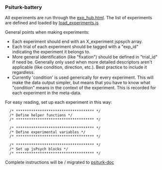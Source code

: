 ### Psiturk-battery

All experiments are run through the [exp_hub.html](exp_hub.html).
The list of experiments are defined and loaded by [load_experiments.js](static/js/load_experiments.js)

General points when making experiments:
- Each experiment should end with an X_experiment jspsych array.
- Each trial of each experiment should be tagged with a "exp_id" indicating the experiment it belongs to.
- More general identification (like "fixation") should be defined in "trial_id" if need be. Generally only used when more detailed descriptors aren't applicable (like condition, direction, etc.). Best practice to include it regardless.
- Currently 'condition' is used generically for every experiment. This will make the data output simpler, but means that you have to know what "condition" means in the context of the experiment. This is recorded for each experiment in the meta-data.
 
 
For easy reading, set up each experiment in this way:
    
      /* ************************************ */
      /* Define helper functions */
      /* ************************************ */

      /* ************************************ */
      /* Define experimental variables */
      /* ************************************ */

      /* ************************************ */
      /* Set up jsPsych blocks */
      /* ************************************ */

Complete instructions will be / migrated to [psiturk-doc](https://github.com/psiturk/psiturk-doc)
